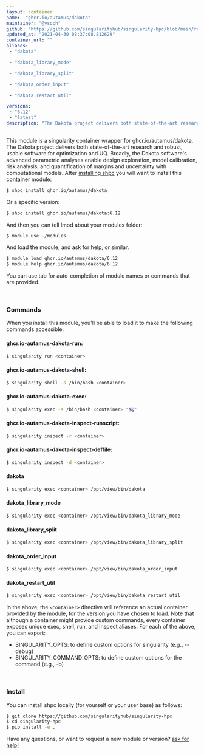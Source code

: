 ```yaml
---
layout: container
name:  "ghcr.io/autamus/dakota"
maintainer: "@vsoch"
github: "https://github.com/singularityhub/singularity-hpc/blob/main/registry/ghcr.io/autamus/dakota/container.yaml"
updated_at: "2021-04-30 08:37:08.812629"
container_url: ""
aliases:
 - "dakota"

 - "dakota_library_mode"

 - "dakota_library_split"

 - "dakota_order_input"

 - "dakota_restart_util"

versions:
 - "6.12"
 - "latest"
description: "The Dakota project delivers both state-of-the-art research and robust, usable software for optimization and UQ. Broadly, the Dakota software's advanced parametric analyses enable design exploration, model calibration, risk analysis, and quantification of margins and uncertainty with computational models."
---
```


This module is a singularity container wrapper for ghcr.io/autamus/dakota.
The Dakota project delivers both state-of-the-art research and robust, usable software for optimization and UQ. Broadly, the Dakota software's advanced parametric analyses enable design exploration, model calibration, risk analysis, and quantification of margins and uncertainty with computational models.
After [installing shpc](#install) you will want to install this container module:

```bash
$ shpc install ghcr.io/autamus/dakota
```

Or a specific version:

```bash
$ shpc install ghcr.io/autamus/dakota:6.12
```

And then you can tell lmod about your modules folder:

```bash
$ module use ./modules
```

And load the module, and ask for help, or similar.

```bash
$ module load ghcr.io/autamus/dakota/6.12
$ module help ghcr.io/autamus/dakota/6.12
```

You can use tab for auto-completion of module names or commands that are provided.

<br>

### Commands

When you install this module, you'll be able to load it to make the following commands accessible:

#### ghcr.io-autamus-dakota-run:

```bash
$ singularity run <container>
```

#### ghcr.io-autamus-dakota-shell:

```bash
$ singularity shell -s /bin/bash <container>
```

#### ghcr.io-autamus-dakota-exec:

```bash
$ singularity exec -s /bin/bash <container> "$@"
```

#### ghcr.io-autamus-dakota-inspect-runscript:

```bash
$ singularity inspect -r <container>
```

#### ghcr.io-autamus-dakota-inspect-deffile:

```bash
$ singularity inspect -d <container>
```


#### dakota
       
```bash
$ singularity exec <container> /opt/view/bin/dakota
```


#### dakota_library_mode
       
```bash
$ singularity exec <container> /opt/view/bin/dakota_library_mode
```


#### dakota_library_split
       
```bash
$ singularity exec <container> /opt/view/bin/dakota_library_split
```


#### dakota_order_input
       
```bash
$ singularity exec <container> /opt/view/bin/dakota_order_input
```


#### dakota_restart_util
       
```bash
$ singularity exec <container> /opt/view/bin/dakota_restart_util
```



In the above, the `<container>` directive will reference an actual container provided
by the module, for the version you have chosen to load. Note that although a container
might provide custom commands, every container exposes unique exec, shell, run, and
inspect aliases. For each of the above, you can export:

 - SINGULARITY_OPTS: to define custom options for singularity (e.g., --debug)
 - SINGULARITY_COMMAND_OPTS: to define custom options for the command (e.g., -b)

<br>
  
### Install

You can install shpc locally (for yourself or your user base) as follows:

```bash
$ git clone https://github.com/singularityhub/singularity-hpc
$ cd singularity-hpc
$ pip install -e .
```

Have any questions, or want to request a new module or version? [ask for help!](https://github.com/singularityhub/singularity-hpc/issues)
